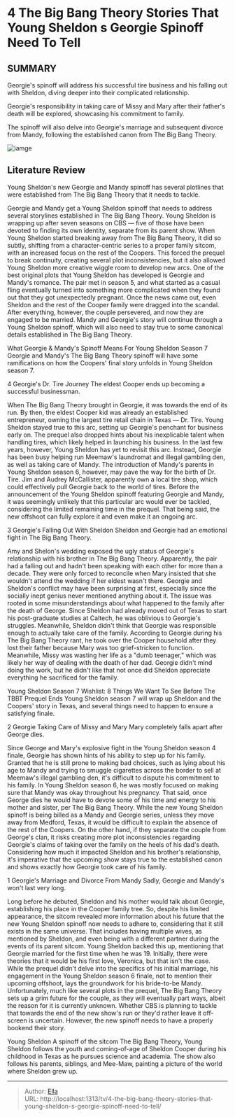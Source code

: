 # 4 The Big Bang Theory Stories That Young Sheldon s Georgie Spinoff Need To Tell


## SUMMARY 


 Georgie&#39;s spinoff will address his successful tire business and his falling out with Sheldon, diving deeper into their complicated relationship. 


 Georgie&#39;s responsibility in taking care of Missy and Mary after their father&#39;s death will be explored, showcasing his commitment to family. 


 The spinoff will also delve into Georgie&#39;s marriage and subsequent divorce from Mandy, following the established canon from The Big Bang Theory. 

![iamge](https://static1.srcdn.com/wordpress/wp-content/uploads/wm/2024/01/montana-jordan-as-georgie-cooper-courtney-henggeler-as-missy-cooper-from-tbbt.jpg)

## Literature Review
Young Sheldon&#39;s new Georgie and Mandy spinoff has several plotlines that were established from The Big Bang Theory that it needs to tackle. 



Georgie and Mandy get a Young Sheldon spinoff that needs to address several storylines established in The Big Bang Theory. Young Sheldon is wrapping up after seven seasons on CBS — five of those have been devoted to finding its own identity, separate from its parent show. When Young Sheldon started breaking away from The Big Bang Theory, it did so subtly, shifting from a character-centric series to a proper family sitcom, with an increased focus on the rest of the Coopers. This forced the prequel to break continuity, creating several plot inconsistencies, but it also allowed Young Sheldon more creative wiggle room to develop new arcs.
One of the best original plots that Young Sheldon has developed is Georgie and Mandy&#39;s romance. The pair met in season 5, and what started as a casual fling eventually turned into something more complicated when they found out that they got unexpectedly pregnant. Once the news came out, even Sheldon and the rest of the Cooper family were dragged into the scandal. After everything, however, the couple persevered, and now they are engaged to be married. Mandy and Georgie&#39;s story will continue through a Young Sheldon spinoff, which will also need to stay true to some canonical details established in The Big Bang Theory.
            

 What Georgie &amp; Mandy&#39;s Spinoff Means For Young Sheldon Season 7 
Georgie and Mandy&#39;s The Big Bang Theory spinoff will have some ramifications on how the Coopers&#39; final story unfolds in Young Sheldon season 7. 



 4  Georgie&#39;s Dr. Tire Journey 
The eldest Cooper ends up becoming a successful businessman.
        

When The Big Bang Theory brought in Georgie, it was towards the end of its run. By then, the eldest Cooper kid was already an established entrepreneur, owning the largest tire retail chain in Texas — Dr. Tire. Young Sheldon stayed true to this arc, setting up Georgie&#39;s penchant for business early on. The prequel also dropped hints about his inexplicable talent when handling tires, which likely helped in launching his business. In the last few years, however, Young Sheldon has yet to revisit this arc. Instead, Georgie has been busy helping run Meemaw&#39;s laundromat and illegal gambling den, as well as taking care of Mandy.
The introduction of Mandy&#39;s parents in Young Sheldon season 6, however, may pave the way for the birth of Dr. Tire. Jim and Audrey McCallister, apparently own a local tire shop, which could effectively pull Georgie back to the world of tires. Before the announcement of the Young Sheldon spinoff featuring Georgie and Mandy, it was seemingly unlikely that this particular arc would ever be tackled, considering the limited remaining time in the prequel. That being said, the new offshoot can fully explore it and even make it an ongoing arc.



 3  Georgie&#39;s Falling Out With Sheldon 
Sheldon and Georgie had an emotional fight in The Big Bang Theory.
        

Amy and Shelon&#39;s wedding exposed the ugly status of Georgie&#39;s relationship with his brother in The Big Bang Theory. Apparently, the pair had a falling out and hadn&#39;t been speaking with each other for more than a decade. They were only forced to reconcile when Mary insisted that she wouldn&#39;t attend the wedding if her eldest wasn&#39;t there. Georgie and Sheldon&#39;s conflict may have been surprising at first, especially since the socially inept genius never mentioned anything about it. The issue was rooted in some misunderstandings about what happened to the family after the death of George.
Since Sheldon had already moved out of Texas to start his post-graduate studies at Caltech, he was oblivious to Georgie&#39;s struggles. Meanwhile, Sheldon didn&#39;t think that Georgie was responsible enough to actually take care of the family. According to Georgie during his The Big Bang Theory rant, he took over the Cooper household after they lost their father because Mary was too grief-stricken to function. Meanwhile, Missy was wasting her life as a &#34;dumb teenager,&#34; which was likely her way of dealing with the death of her dad. Georgie didn&#39;t mind doing the work, but he didn&#39;t like that not once did Sheldon appreciate everything he sacrificed for the family.



 Young Sheldon Season 7 Wishlist: 8 Things We Want To See Before The TBBT Prequel Ends 
Young Sheldon season 7 will wrap up Sheldon and the Coopers&#39; story in Texas, and several things need to happen to ensure a satisfying finale.



 2  Georgie Taking Care of Missy and Mary 
Mary completely falls apart after George dies.
        

Since George and Mary&#39;s explosive fight in the Young Sheldon season 4 finale, Georgie has shown hints of his ability to step up for his family. Granted that he is still prone to making bad choices, such as lying about his age to Mandy and trying to smuggle cigarettes across the border to sell at Meemaw&#39;s illegal gambling den, it&#39;s difficult to dispute his commitment to his family. In Young Sheldon season 6, he was mostly focused on making sure that Mandy was okay throughout his pregnancy. That said, once George dies he would have to devote some of his time and energy to his mother and sister, per The Big Bang Theory.
While the new Young Sheldon spinoff is being billed as a Mandy and Georgie series, unless they move away from Medford, Texas, it would be difficult to explain the absence of the rest of the Coopers. On the other hand, if they separate the couple from George&#39;s clan, it risks creating more plot inconsistencies regarding Georgie&#39;s claims of taking over the family on the heels of his dad&#39;s death. Considering how much it impacted Sheldon and his brother&#39;s relationship, it&#39;s imperative that the upcoming show stays true to the established canon and shows exactly how Georgie took care of his family.




 1  Georgie&#39;s Marriage and Divorce From Mandy 
Sadly, Georgie and Mandy&#39;s won&#39;t last very long.




Long before he debuted, Sheldon and his mother would talk about Georgie, establishing his place in the Cooper family tree. So, despite his limited appearance, the sitcom revealed more information about his future that the new Young Sheldon spinoff now needs to adhere to, considering that it still exists in the same universe. That includes having multiple wives, as mentioned by Sheldon, and even being with a different partner during the events of its parent sitcom. Young Sheldon backed this up, mentioning that Georgie married for the first time when he was 19. Initially, there were theories that it would be his first love, Veronica, but that isn&#39;t the case.
While the prequel didn&#39;t delve into the specifics of his initial marriage, his engagement in the Young Sheldon season 6 finale, not to mention their upcoming offshoot, lays the groundwork for his bride-to-be Mandy. Unfortunately, much like several plots in the prequel, The Big Bang Theory sets up a grim future for the couple, as they will eventually part ways, albeit the reason for it is currently unknown. Whether CBS is planning to tackle that towards the end of the new show&#39;s run or they&#39;d rather leave it off-screen is uncertain. However, the new spinoff needs to have a properly bookend their story.
        


 Young Sheldon 
A spinoff of the sitcom The Big Bang Theory, Young Sheldon follows the youth and coming-of-age of Sheldon Cooper during his childhood in Texas as he pursues science and academia. The show also follows his parents, siblings, and Mee-Maw, painting a picture of the world where Sheldon grew up.


---

> Author: [Ella](https://instagram.hk.cn/)  
> URL: http://localhost:1313/tv/4-the-big-bang-theory-stories-that-young-sheldon-s-georgie-spinoff-need-to-tell/  

